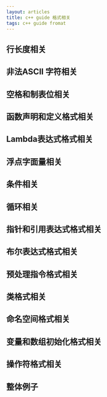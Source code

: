 ```yaml
---
layout: articles
title: c++ guide 格式相关
tags: c++ guide fromat
---
```


## 行长度相关

## 非法ASCII 字符相关

## 空格和制表位相关

## 函数声明和定义格式相关

## Lambda表达式格式相关

## 浮点字面量相关

## 条件相关

## 循环相关

## 指针和引用表达式格式相关

## 布尔表达式格式相关

## 预处理指令格式相关

## 类格式相关

## 命名空间格式相关

## 变量和数组初始化格式相关

## 操作符格式相关

## 整体例子